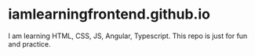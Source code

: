 # iamlearningfrontend.github.io

I am learning HTML, CSS, JS, Angular, Typescript.
This repo is just for fun and practice.
